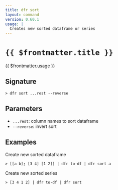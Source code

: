 ```yaml
---
title: dfr sort
layout: command
version: 0.60.1
usage: |
  Creates new sorted dataframe or series
---
```


# `{{ $frontmatter.title }}`

<div style='white-space: pre-wrap;'>{{ $frontmatter.usage }}</div>

## Signature

`> dfr sort ...rest --reverse`

## Parameters

- `...rest`: column names to sort dataframe
- `--reverse`: invert sort

## Examples

Create new sorted dataframe

```shell
> [[a b]; [3 4] [1 2]] | dfr to-df | dfr sort a
```

Create new sorted series

```shell
> [3 4 1 2] | dfr to-df | dfr sort
```
